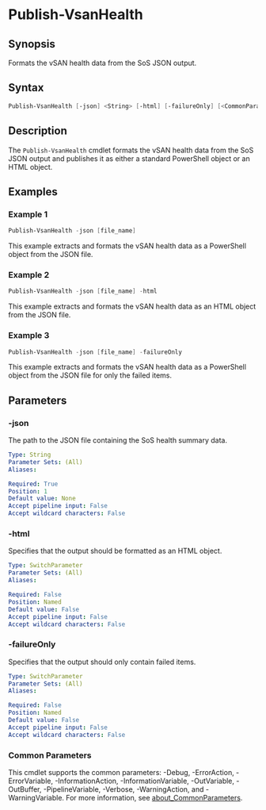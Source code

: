 # Publish-VsanHealth

## Synopsis

Formats the vSAN health data from the SoS JSON output.

## Syntax

```powershell
Publish-VsanHealth [-json] <String> [-html] [-failureOnly] [<CommonParameters>]
```

## Description

The `Publish-VsanHealth` cmdlet formats the vSAN health data from the SoS JSON output and publishes it as either a standard PowerShell object or an HTML object.

## Examples

### Example 1

```powershell
Publish-VsanHealth -json [file_name]
```

This example extracts and formats the vSAN health data as a PowerShell object from the JSON file.

### Example 2

```powershell
Publish-VsanHealth -json [file_name] -html
```

This example extracts and formats the vSAN health data as an HTML object from the JSON file.

### Example 3

```powershell
Publish-VsanHealth -json [file_name] -failureOnly
```

This example extracts and formats the vSAN health data as a PowerShell object from the JSON file for only the failed items.

## Parameters

### -json

The path to the JSON file containing the SoS health summary data.

```yaml
Type: String
Parameter Sets: (All)
Aliases:

Required: True
Position: 1
Default value: None
Accept pipeline input: False
Accept wildcard characters: False
```

### -html

Specifies that the output should be formatted as an HTML object.

```yaml
Type: SwitchParameter
Parameter Sets: (All)
Aliases:

Required: False
Position: Named
Default value: False
Accept pipeline input: False
Accept wildcard characters: False
```

### -failureOnly

Specifies that the output should only contain failed items.

```yaml
Type: SwitchParameter
Parameter Sets: (All)
Aliases:

Required: False
Position: Named
Default value: False
Accept pipeline input: False
Accept wildcard characters: False
```

### Common Parameters

This cmdlet supports the common parameters: -Debug, -ErrorAction, -ErrorVariable, -InformationAction, -InformationVariable, -OutVariable, -OutBuffer, -PipelineVariable, -Verbose, -WarningAction, and -WarningVariable. For more information, see [about_CommonParameters](http://go.microsoft.com/fwlink/?LinkID=113216).
